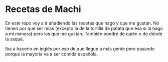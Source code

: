 # Recetas de Machi

En este repo voy a ir añadiendo las recetas que hago y que me gustan. No tienen por qué ser mías (excepto la de la tortilla de patata que ésa sí la hago a mi manera) pero las que me gustan. También pondré de quién o de dónde la saqué.

Iba a hacerlo en inglés por eso de que llegue a más gente pero pasando porque la mayoría va a ser comida española.